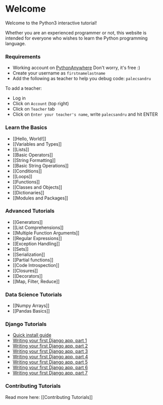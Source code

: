 # Welcome

Welcome to the Python3 interactive tutorial! 

Whether you are an experienced programmer or not, this website is intended for everyone who wishes to learn the Python programming language.<br>


### Requirements
* Working account on [PythonAnywhere](https://www.pythonanywhere.com/) Don't worry, it's free :)
* Create your username as `firstnamelastname`
* Add the following as teacher to help you debug code: `palecsandru`
 
To add a teacher:
* Log in
* Click on `Account` (top right)
* Click on `Teacher` tab
* Click on `Enter your teacher's name`, write `palecsandru` and hit ENTER


### Learn the Basics
- [[Hello, World!]]
- [[Variables and Types]]
- [[Lists]]
- [[Basic Operators]]
- [[String Formatting]]
- [[Basic String Operations]]
- [[Conditions]]
- [[Loops]]
- [[Functions]]
- [[Classes and Objects]]
- [[Dictionaries]]
- [[Modules and Packages]]


### Advanced Tutorials
- [[Generators]]
- [[List Comprehensions]]
- [[Multiple Function Arguments]]
- [[Regular Expressions]]
- [[Exception Handling]]
- [[Sets]]
- [[Serialization]]
- [[Partial functions]]
- [[Code Introspection]]
- [[Closures]]
- [[Decorators]]
- [[Map, Filter, Reduce]]


### Data Science Tutorials
- [[Numpy Arrays]]
- [[Pandas Basics]]


### Django Tutorials
- [Quick install guide](https://docs.djangoproject.com/en/2.2/intro/install/)
- [Writing your first Django app, part 1](https://docs.djangoproject.com/en/2.2/intro/tutorial01/)
- [Writing your first Django app, part 2](https://docs.djangoproject.com/en/2.2/intro/tutorial02/)
- [Writing your first Django app, part 3](https://docs.djangoproject.com/en/2.2/intro/tutorial03/)
- [Writing your first Django app, part 4](https://docs.djangoproject.com/en/2.2/intro/tutorial04/)
- [Writing your first Django app, part 5](https://docs.djangoproject.com/en/2.2/intro/tutorial05/)
- [Writing your first Django app, part 6](https://docs.djangoproject.com/en/2.2/intro/tutorial06/)
- [Writing your first Django app, part 7](https://docs.djangoproject.com/en/2.2/intro/tutorial07/)


### Contributing Tutorials

Read more here: [[Contributing Tutorials]]

